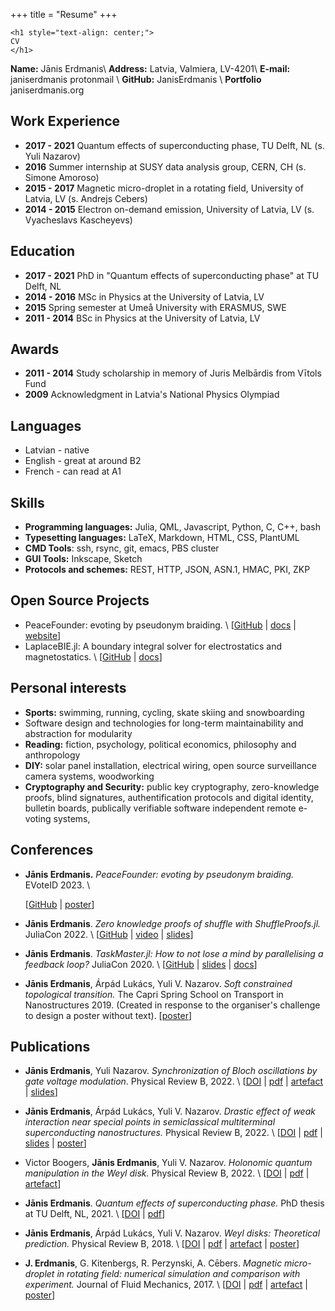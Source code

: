 +++
title = "Resume"
+++

~~~
<h1 style="text-align: center;">
CV
</h1>
~~~

**Name:** Jānis Erdmanis\\
**Address:** Latvia, Valmiera, LV-4201\\
**E-mail:** janiserdmanis protonmail \\
**GitHub:** JanisErdmanis \\
**Portfolio** janiserdmanis.org

## Work Experience

- **2017 - 2021** Quantum effects of superconducting phase, TU Delft, NL (s. Yuli Nazarov)
- **2016** Summer internship at SUSY data analysis group, CERN, CH (s. Simone Amoroso)
- **2015 - 2017** Magnetic micro-droplet in a rotating field, University of Latvia, LV (s. Andrejs Cebers)
- **2014 - 2015** Electron on-demand emission, University of Latvia, LV (s. Vyacheslavs Kascheyevs)

## Education

- **2017 - 2021** PhD in "Quantum effects of superconducting phase" at TU Delft, NL
- **2014 - 2016** MSc in Physics at the University of Latvia, LV
- **2015** Spring semester at Umeå University with ERASMUS, SWE
- **2011 - 2014** BSc in Physics at the University of Latvia, LV

## Awards

- **2011 - 2014** Study scholarship in memory of Juris Melbārdis from Vītols Fund
- **2009** Acknowledgment in Latvia's National Physics Olympiad

## Languages

- Latvian - native
- English - great at around B2
- French - can read at A1

## Skills

- **Programming languages:** Julia, QML, Javascript, Python, C, C++, bash
- **Typesetting languages:** LaTeX, Markdown, HTML, CSS, PlantUML
- **CMD Tools**: ssh, rsync, git, emacs, PBS cluster
- **GUI Tools:** Inkscape, Sketch
- **Protocols and schemes:** REST, HTTP, JSON, ASN.1, HMAC, PKI, ZKP

## Open Source Projects

- PeaceFounder: evoting by pseudonym braiding. \\ 
  [[GitHub](https://github.com/PeaceFounder) | [docs](https://peacefounder.org/PeaceFounder.jl/dev/) | [website](https://peacefounder.org)]
- LaplaceBIE.jl: A boundary integral solver for electrostatics and magnetostatics. \\ 
  [[GitHub](https://github.com/JanisErdmanis/LaplaceBIE.jl) | [docs](https://docs.juliahub.com/LaplaceBIE/CDPCh/0.1.0/)]

## Personal interests

- **Sports:** swimming, running, cycling, skate skiing and snowboarding
- Software design and technologies for long-term maintainability and abstraction for modularity
- **Reading:** fiction, psychology, political economics, philosophy and anthropology
- **DIY:** solar panel installation, electrical wiring, open source surveillance camera systems, woodworking
- **Cryptography and Security:** public key cryptography, zero-knowledge proofs, blind signatures, authentification protocols and digital identity, bulletin boards, publically verifiable software independent remote e-voting systems, 

## Conferences

- **Jānis Erdmanis.** *PeaceFounder: evoting by pseudonym braiding.* EVoteID 2023. \

  [[GitHub](https://github.com/PeaceFounder/PeaceFounder.jl) | [poster](../artefacts/EVoteID-2023-poster.pdf)]

- **Jānis Erdmanis**. *Zero knowledge proofs of shuffle with ShuffleProofs.jl.* JuliaCon 2022. \\ 
  [[GitHub](https://github.com/PeaceFounder/ShuffleProofs.jl) | [video](https://www.youtube.com/watch?v=2P2FBP47b8c) | [slides](../artefacts/JuliaCon2022-ShuffleProofs.pdf)]

- **Jānis Erdmanis**. *TaskMaster.jl: How to not lose a mind by parallelising a feedback loop?* JuliaCon 2020. \\
  [[GitHub](https://github.com/JanisErdmanis/TaskMaster.jl) | [slides](../artefacts/JuliaCon2020-TaskMaster.pdf) | [docs](https://docs.juliahub.com/TaskMaster/TZzMM/0.1.0/)]

- **Jānis Erdmanis**, Árpád Lukács, Yuli V. Nazarov. *Soft constrained topological transition.* The Capri Spring School on Transport in Nanostructures 2019. (Created in response to the organiser's challenge to design a poster without text). 
  [[poster](../artefacts/Capri-soft-top-transition-poster.pdf)]

## Publications

- **Jānis Erdmanis**, Yuli Nazarov. *Synchronization of Bloch oscillations by gate voltage modulation*. Physical Review B, 2022. \\
  [[DOI](https://doi.org/10.1103/physrevb.106.235406) | [pdf](https://arxiv.org/pdf/2107.10565) | [artefact](https://doi.org/10.5281/zenodo.5120790) | [slides](../artefacts/Bloch-slides.pdf)]

- **Jānis Erdmanis**, Árpád Lukács, Yuli V. Nazarov. *Drastic effect of weak interaction near special points in semiclassical multiterminal superconducting nanostructures.* Physical Review B, 2022. \\
  [[DOI](https://doi.org/10.1103/physrevb.106.125422) | [pdf](https://arxiv.org/pdf/2107.14105) | [slides](../artefacts/soft-top-transition.pdf) | [poster](../artefacts/Capri-soft-top-transition-poster.pdf)]

- Victor Boogers, **Jānis Erdmanis**, Yuli V. Nazarov. *Holonomic quantum manipulation in the Weyl disk.* Physical Review B, 2022. \\
  [[DOI](https://doi.org/10.1103/physrevb.105.235437) | [pdf](https://arxiv.org/pdf/2107.04814) | [artefact](https://doi.org/10.5281/zenodo.5089041)]

- **Jānis Erdmanis**. *Quantum effects of superconducting phase.* PhD thesis at TU Delft, NL, 2021. \\
  [[DOI](https://doi.org/10.4233/uuid:24872ead-0ee2-4854-9728-fe04f5957ca2) | [pdf](https://repository.tudelft.nl/islandora/object/uuid:24872ead-0ee2-4854-9728-fe04f5957ca2/datastream/OBJ/download)]

- **Jānis Erdmanis**, Árpád Lukács, Yuli V. Nazarov. *Weyl disks: Theoretical prediction.* Physical Review B, 2018. \\
  [[DOI](https://doi.org/10.1103/physrevb.98.241105) | [pdf](https://arxiv.org/pdf/1805.03678) | [artefact](https://doi.org/10.5281/zenodo.4068509) | [poster](../artefacts/Veldhoven2019-weyl-disks.pdf)]

- **J. Erdmanis**, G. Kitenbergs, R. Perzynski, A. Cēbers. *Magnetic micro-droplet in rotating field: numerical simulation and comparison with experiment.* Journal of Fluid Mechanics, 2017. \\
  [[DOI](https://doi.org/10.1017/jfm.2017.238) | [pdf](https://arxiv.org/pdf/1703.03654) | [artefact](https://doi.org/10.5281/zenodo.168177) | [poster](/artefacts/Conference-2017-feb.svg)]
